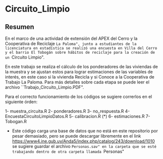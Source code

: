 # Circuito_Limpio

## Resumen

En el marco de una actividad de extensión del APEX del Cerro y la Cooperativa de Reciclaje ``La Paloma", junto a estudiantes de la licenciatura en estadística se realizó una encuesta en Villa del Cerro y el barrio El Tobogán sobre hábitos de reciclaje para la creación de un ``Circuito Limpio".

En este trabajo se realiza el cálculo de los ponderadores de las viviendas de la muestra y se ajustan estos para lograr estimaciones de las variables de interés, en este caso si la vivienda Recicla y si Conoce a la Cooperativa de Trabajo La Paloma. Para más detalles sobre cada etapa se puede leer el archivo ``Trabajo_Circuito_Limpio.PDF".

Para el correcto funcionamiento de los códigos se sugiere correrlos en el siguiente órden:

1- muestra_circuita.R
2- ponderadores.R
3- no_respuesta.R
4- EncuestaCircuitoLimpioDatos.R
5- calibracion.R (*)
6- estimaciones.R
7- Tobogan.R

* Este código  carga una base de datos que no está en este repositorio por pesar demasiado, pero se puede descargar libremente en el link https://www4.ine.gub.uy/Anda5/index.php/catalog/243/download/1010 se sugiere guardar el archivo ``Personas.sav" en la carpeta que se esté trabajando dentro de otra carpeta llamada ``Personas"
